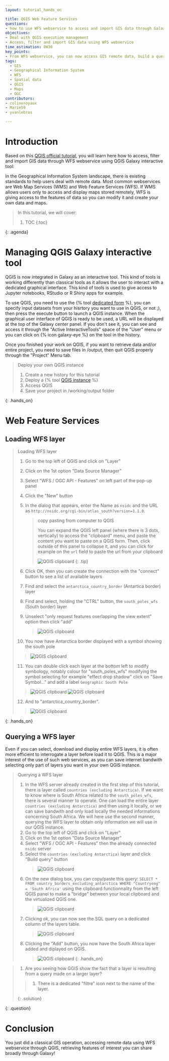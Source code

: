 ```yaml
---
layout: tutorial_hands_on

title: QGIS Web Feature Services
questions:
- how to use WFS webservice to access and import GIS data through Galaxy
objectives:
- Deal with QGIS execution management
- Access, filter and import GIS data using WFS webservice
time_estimation: 0H30
key_points:
- From WFS webservice, you can now access GIS remote data, build a query to select subpart of the data, and import it to Galaxy through QGIS Galaxy interactive tool.
tags:
  - GIS
  - Geographical Information System
  - WFS
  - Spatial data
  - QGIS
  - Maps
  - OGC
contributors:
- colineroyaux
- Marie59
- yvanlebras

---
```



# Introduction


Based on this [QGIS official tutorial](https://docs.qgis.org/2.18/en/docs/training_manual/online_resources/wfs.html), you will learn here how to access, filter and import GIS data through WFS webservice using QGIS Galaxy interactive tool:

In the Geographical Information System landscape, there is existing standards to help users deal with remote data. Most common webservices are Web Map Services (WMS) and Web Feature Services (WFS). If WMS allows users only to access and display maps stored remotely, WFS is giving access to the features of data so you can modify it and create your own data and maps.

> <agenda-title></agenda-title>
>
> In this tutorial, we will cover:
>
> 1. TOC
> {:toc}
>
{: .agenda}

# Managing QGIS Galaxy interactive tool
QGIS is now integrated in Galaxy as an interactive tool. This kind of tools is working differently than classical tools as it allows the user to interact with a dedicated graphical interface. This kind of tools is used to give access to Jupyter notebooks, RStudio or R Shiny apps for example. 

To use QGIS, you need to use the {% tool [dedicated form](https://ecology.usegalaxy.eu/root?tool_id=interactive_tool_qgis) %}, you can specify input datasets from your hisrtory you want to use in QGIS, or not ;), then press the execute button to launch a QGIS instance. When the graphical user interface of QGIS is ready to be used, a URL will be displayed at the top of the Galaxy center panel. If you don't see it, you can see and access it through the "Active InteractiveTools" space of the "User" menu or you can click on {% icon galaxy-eye %} on the tool in the history.

Once you finished your work on QGIS, if you want to retrieve data and/or entire project, you need to save files in /output, then quit QGIS properly through the "Project" Menu tab.

> <hands-on-title>Deploy your own QGIS instance</hands-on-title>
>
> 1. Create a new history for this tutorial
> 2. Deploy a {% tool [QGIS instance](https://ecology.usegalaxy.eu/root?tool_id=interactive_tool_qgis) %}
> 3. Access QGIS
> 4. Save your project in /working/output folder
>
{: .hands_on}

# Web Feature Services
## Loading WFS layer

> <hands-on-title>Loading WFS layer</hands-on-title>
>
> 1. Go to the top left of QGIS and click on "Layer"
> 2. Click on the 1st option "Data Source Manager" 
> 3. Select "WFS / OGC API - Features" on left part of the pop-up panel
> 4. Click the "New" button
> 5. In the dialog that appears, enter the Name as `nsidc` and the URL as `http://nsidc.org/cgi-bin/atlas_south?version=1.1.0`.
>
>    > <tip-title>copy pasting from computer to QGIS</tip-title>
>    >
>    > You can expand the QGIS left panel (where there is 3 dots, vertically) to access the "clipboard" menu, and paste the content you want to paste on a QGIS form. Then, click outside of this panel to collapse it, and you can click for example on the `url` field to paste the url from your clipboard
>    >
>    > ![QGIS clipboard](../../images/QGIS/qgistuto1.PNG)
>    {: .tip}
>
> 5. Click OK, then you can create the connection with the "connect" button to see a list of available layers
> 6. Find and select the `antarctica_country_border` (Antartica border) layer
> 7. Find and select, holding the "CTRL" button, the `south_poles_wfs` (South border) layer
> 9. Unselect "only request features overlapping the view extent" option then click "add"
>    > ![QGIS clipboard](../../images/QGIS/qgistuto3.PNG)
> 10. You now have Antarctica border displayed with a symbol showing the south pole
>    > ![QGIS clipboard](../../images/QGIS/qgistuto4.PNG)
> 11. You can double click each layer at the bottom left to modify symbology, notably colour for "south_poles_wfs" modifying the symbol selecting for example "effect drop shadow"  click on "Save Symbol..." and add a label `Geographic South Pole`
>    > ![QGIS clipboard](../../images/QGIS/qgistuto5.PNG)
>    > ![QGIS clipboard](../../images/QGIS/qgistuto6.PNG)
> 12. And to "antarctica_country_border".
>    > ![QGIS clipboard](../../images/QGIS/qgistuto7.PNG)
> 
{: .hands_on}

## Querying a WFS layer

Even if you can select, download and display entire WFS layers, it is often more efficient to interrogate a layer before load it to QGIS. This is a major interest of the use of such web services, as you can save internet bandwith selecting only part of layers you want in your own QGIS instance.

> <hands-on-title>Querying a WFS layer</hands-on-title>
>
> 1. In the WFS server already created in the first step of this tutorial, there is layer called `countries (excluding Antarctica)`. If we want to know where is South Africa related to the `south_poles_wfs`, there is several manner to operate. One can load the entire layer `countries (excluding Antarctica)` and then using it locally, or we can save bandwith and only load locally the needed informations concerning South Africa. We will here use the second manner, querying the WFS layer to obtain only information we will use in our QGIS instance.
> 2. Go to the top left of QGIS and click on "Layer"
> 3. Click on the 1st option "Data Source Manager" 
> 4. Select "WFS / OGC API - Features" then the already connected `nsidc` server
> 5. Select the `countries (excluding Antarctica)` layer and click "Build query" button
>    > ![QGIS clipboard](../../images/QGIS/qgistuto8.PNG)
> 6. On the new dialog box, you can copy/paste this query: `SELECT * FROM country_borders_excluding_antarctica WHERE "Countryeng" = 'South Africa'` using the clipboard functionnality from the left QGIS panel to make a "bridge" between your local clipboard and the virtualized QGIS one.
>    > ![QGIS clipboard](../../images/QGIS/qgistuto9.PNG)
> 7. Clicking ok, you can now see the SQL query on a dedicated column of the layers table.
>    > ![QGIS clipboard](../../images/QGIS/qgistuto10.PNG)
> 9. Clicking the "Add" button, you now have the South Africa layer added and diplayed on QGIS.
>    > ![QGIS clipboard](../../images/QGIS/qgistuto11.PNG)
{: .hands_on}

> <question-title></question-title>
>
> 1. Are you seeing how GGIS show the fact that a layer is resulting from a query made on a larger layer?
>
> > <solution-title></solution-title>
> >
> > 1. There is a dedicated "filtre" icon next to the name of the layer.
> >
> {: .solution}
>
{: .question}








# Conclusion


You just did a classical GIS operation, accessing remote data using WFS webservice through QGIS, retrieving features of interest you can share broadly through Galaxy!
